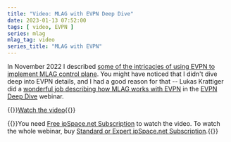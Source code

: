 ```yaml
---
title: "Video: MLAG with EVPN Deep Dive"
date: 2023-01-13 07:52:00
tags: [ video, EVPN ]
series: mlag
mlag_tag: video
series_title: "MLAG with EVPN"
---
```

In November 2022 I described [some of the intricacies of using EVPN to implement MLAG control plane](https://blog.ipspace.net/2022/11/mlag-vxlan-evpn.html). You might have noticed that I didn't dive deep into EVPN details, and I had a good reason for that -- Lukas Krattiger did a [wonderful job describing how MLAG works with EVPN](https://my.ipspace.net/bin/get/EVPN/M3%20-%20Using%20MLAG%20in%20EVPN%20Environments.mp4?doccode=EVPN) in the [EVPN Deep Dive](https://www.ipspace.net/EVPN_Technical_Deep_Dive) webinar.

{{<jump>}}[Watch the video](https://my.ipspace.net/bin/get/EVPN/M3%20-%20Using%20MLAG%20in%20EVPN%20Environments.mp4?doccode=EVPN){{</jump>}}

{{<note info>}}You need [Free ipSpace.net Subscription](https://www.ipspace.net/Subscription/Free) to watch the video. To watch the whole webinar, buy [Standard or Expert ipSpace.net Subscription](https://www.ipspace.net/Subscription/).{{</note>}}
